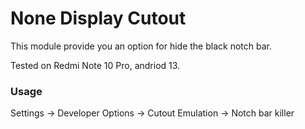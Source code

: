 # None Display Cutout

This module provide you an option for hide the black notch bar.

Tested on Redmi Note 10 Pro, andriod 13.

### Usage

Settings -> Developer Options -> Cutout Emulation -> Notch bar killer

